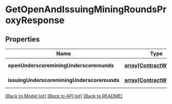 # GetOpenAndIssuingMiningRoundsProxyResponse

## Properties
Name | Type | Description | Notes
------------ | ------------- | ------------- | -------------
**openUnderscoreminingUnderscorerounds** | [**array[ContractWithState]**](ContractWithState.md) |  | [default to null]
**issuingUnderscoreminingUnderscorerounds** | [**array[ContractWithState]**](ContractWithState.md) |  | [default to null]

[[Back to Model list]](../README.md#documentation-for-models) [[Back to API list]](../README.md#documentation-for-api-endpoints) [[Back to README]](../README.md)


